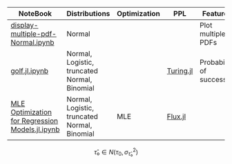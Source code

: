 
|  NoteBook | Distributions | Optimization | PPL | Features | 
|-|-|-|-|-|
| [display-multiple-pdf-Normal.ipynb](display-multiple-pdf-Normal.ipynb) | Normal | |   | Plot multiple PDFs | 
| [golf.jl.ipynb](golf.jl.ipynb) | Normal, Logistic, truncated Normal, Binomial | | [Turing.jl](https://turinglang.org/)  | Probability of success |
| [MLE Optimization for Regression Models.jl.ipynb](MLE%20Optimization%20for%20Regression%20Models.jl.ipynb) | Normal, Logistic, truncated Normal, Binomial | MLE | [Flux.jl](https://fluxml.ai/Flux.jl/) |


```math
τ̂₀ \in \mathit{N}(\tau_0, \sigma_{τ̂₀}^2)
```

